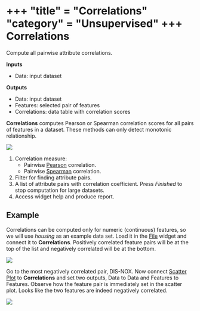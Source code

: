 +++
"title" = "Correlations"
"category" = "Unsupervised"
+++
Correlations
============

Compute all pairwise attribute correlations.

**Inputs**

- Data: input dataset

**Outputs**

- Data: input dataset
- Features: selected pair of features
- Correlations: data table with correlation scores

**Correlations** computes Pearson or Spearman correlation scores for all pairs of features in a dataset. These methods can only detect monotonic relationship.

![](../images/Correlations-stamped.png)

1. Correlation measure:
   - Pairwise [Pearson](https://en.wikipedia.org/wiki/Pearson_correlation_coefficient) correlation.
   - Pairwise [Spearman](https://en.wikipedia.org/wiki/Spearman%27s_rank_correlation_coefficient) correlation.
2. Filter for finding attribute pairs.
3. A list of attribute pairs with correlation coefficient. Press *Finished* to stop computation for large datasets.
4. Access widget help and produce report.

Example
-------

Correlations can be computed only for numeric (continuous) features, so we will use *housing* as an example data set. Load it in the [File](../file/) widget and connect it to **Correlations**. Positively correlated feature pairs will be at the top of the list and negatively correlated will be at the bottom.

![](../images/Correlations-links.png)

Go to the most negatively correlated pair, DIS-NOX. Now connect [Scatter Plot](../../visualize/scatterplot/) to **Correlations** and set two outputs, Data to Data and Features to Features. Observe how the feature pair is immediately set in the scatter plot. Looks like the two features are indeed negatively correlated.

![](../images/Correlations-Example.png)
